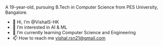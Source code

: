 A 19-year-old, pursuing B.Tech in Computer Science from PES University, Bangalore.

* 👋 Hi, I’m @VishalS-HK
* 👀 I’m interested in AI & ML
* 🌱 I’m currently learning Computer Science and Engineering
* 📫 How to reach me vishal.rsn21@gmail.com
